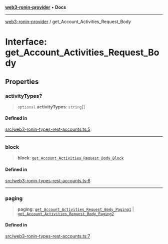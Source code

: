 [**web3-ronin-provider**](../README.md) • **Docs**

***

[web3-ronin-provider](../globals.md) / get\_Account\_Activities\_Request\_Body

# Interface: get\_Account\_Activities\_Request\_Body

## Properties

### activityTypes?

> `optional` **activityTypes**: `string`[]

#### Defined in

[src/web3-ronin-types-rest-accounts.ts:5](https://github.com/chuacw/web3-ronin-provider/blob/e9318161fb5ce839bfa5a7cd824e9be03b129c7e/src/web3-ronin-types-rest-accounts.ts#L5)

***

### block

> **block**: [`get_Account_Activities_Request_Body_Block`](get_Account_Activities_Request_Body_Block.md)

#### Defined in

[src/web3-ronin-types-rest-accounts.ts:6](https://github.com/chuacw/web3-ronin-provider/blob/e9318161fb5ce839bfa5a7cd824e9be03b129c7e/src/web3-ronin-types-rest-accounts.ts#L6)

***

### paging

> **paging**: [`get_Account_Activities_Request_Body_Paging1`](get_Account_Activities_Request_Body_Paging1.md) \| [`get_Account_Activities_Request_Body_Paging2`](get_Account_Activities_Request_Body_Paging2.md)

#### Defined in

[src/web3-ronin-types-rest-accounts.ts:7](https://github.com/chuacw/web3-ronin-provider/blob/e9318161fb5ce839bfa5a7cd824e9be03b129c7e/src/web3-ronin-types-rest-accounts.ts#L7)
